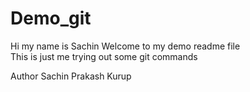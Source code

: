 # Demo_git
Hi my name is Sachin Welcome to my demo readme file
<br>
This is just me trying out some git commands

Author Sachin Prakash Kurup